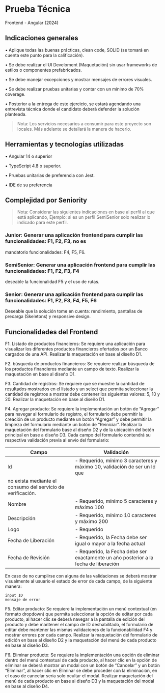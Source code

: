 # Prueba Técnica
Frontend - Angular (2024)

## Indicaciones generales
• Aplique todas las buenas prácticas, clean code, SOLID (se tomará en cuenta este punto
para la calificación).

• Se debe realizar el UI Develoment (Maquetación) sin usar frameworks de estilos o
componentes prefabricados.

• Se debe manejar excepciones y mostrar mensajes de errores visuales.

• Se debe realizar pruebas unitarias y contar con un mínimo de 70% coverage.

• Posterior a la entrega de este ejercicio, se estará agendando una entrevista técnica
donde el candidato deberá defender la solución planteada.

> Nota: Los servicios necesarios a consumir para este proyecto son locales. Más adelante se detallará la manera de hacerlo.

## Herramientas y tecnologías utilizadas
• Angular 14 o superior

• TypeScript 4.8 o superior.

• Pruebas unitarias de preferencia con Jest.

• IDE de su preferencia

## Complejidad por Seniority
> Nota: Considerar las siguientes indicaciones en base al perfil al que está aplicando, Ejemplo:
si es un perfil SemiSenior solo realizar lo indicado para este perfil.

### Junior: Generar una aplicación frontend para cumplir las funcionalidades: F1, F2, F3, no es
mandatorio funcionalidades: F4, F5, F6.

### SemiSenior: Generar una aplicación frontend para cumplir las funcionalidades: F1, F2, F3, F4
deseable la funcionalidad F5 y el uso de rutas.

### Senior: Generar una aplicación frontend para cumplir las funcionalidades: F1, F2, F3, F4, F5, F6

Deseable que la solución tome en cuenta: rendimiento, pantallas de precarga (Skeletons) y
responsive design.

## Funcionalidades del Frontend
F1. Listado de productos financieros:
Se requiere una aplicación para visualizar los diferentes productos financieros ofertados por un
Banco cargados de una API. Realizar la maquetación en base al diseño D1.

F2. búsqueda de productos financieros:
Se requiere realizar búsqueda de los productos financieros mediante un campo de texto. Realizar
la maquetación en base al diseño D1.

F3. Cantidad de registros:
Se requiere que se muestre la cantidad de resultados mostrados en el listado y un select que
permita seleccionar la cantidad de registros a mostrar debe contener los siguientes valores: 5, 10
y 20. Realizar la maquetación en base al diseño D1.

F4. Agregar producto:
Se requiere la implementación un botón de “Agregar” para navegar al formulario de registro, el
formulario debe permitir la creación de un producto mediante un botón “Agregar” y debe
permitir la limpieza del formulario mediante un botón de “Reiniciar”. Realizar la maquetación del
formulario base al diseño D2 y de la ubicación del botón principal en base a diseño D3.
Cada campo del formulario contendrá su respectiva validación previa al envío del formulario:

| Campo | Validación |
|-------|------------|
| Id | - Requerido, mínimo 3 caracteres y máximo 10, validación de ser un Id que
no exista mediante el consumo del servicio de verificación.|
|Nombre| - Requerido, mínimo 5 caracteres y máximo 100|
|Descripción| - Requerido, mínimo 10 caracteres y máximo 200|
|Logo| - Requerido|
|Fecha de Liberación| - Requerido, la Fecha debe ser igual o mayor a la fecha actual|
|Fecha de Revisión| - Requerido, la Fecha debe ser exactamente un año posterior a la fecha de liberación|

En caso de no cumplirse con alguna de las validaciones se deberá mostrar visualmente al usuario
el estado de error de cada campo, de la siguiente manera:

```
input ID
mensaje de error
```

F5. Editar producto:
Se requiere la implementación un menú contextual (en formato dropdown) que permita
seleccionar la opción de editar por cada producto, al hacer clic se deberá navegar a la pantalla de
edición del producto y debe mantener el campo de ID deshabilitado, el formulario de editar debe
mantener las mismas validaciones de la funcionabilidad F4 y mostrar errores por cada campo.
Realizar la maquetación del formulario de edición en base al diseño D2 y la maquetación del menú
de cada producto en base al diseño D3.

F6. Eliminar producto:
Se requiere la implementación una opción de eliminar dentro del menú contextual de cada
producto, al hacer clic en la opción de eliminar se deberá mostrar un modal con un botón de
“Cancelar” y un botón “Eliminar”, al hacer clic en Eliminar se debe proceder con la eliminación,
en el caso de cancelar seria solo ocultar el modal. Realizar maquetación del menú de cada
producto en base al diseño D3 y la maquetación del modal en base al diseño D4.

